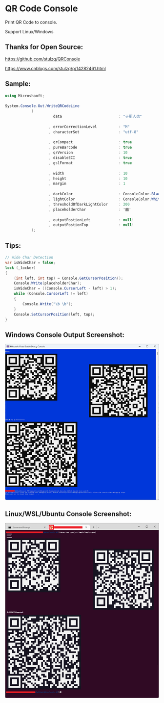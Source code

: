 ﻿# QR Code Console
Print QR Code to console.

Support Linux/Windows

## Thanks for Open Source:

https://github.com/stulzq/QRConsole

https://www.cnblogs.com/stulzq/p/14282461.html

## Sample:
```c#
using Microshaoft;

System.Console.Out.WriteQRCodeLine
            (
                      data                          : "于斯人也"             //待生成二维码原始数据

                    , errorCorrectionLevel          : "M"                   //二维码纠错级别
                    , characterSet                  : "utf-8"               //二维码字符集

                    , qrCompact                     : true                  //二维码是否压缩
                    , pureBarcode                   : true                  //是否纯条码
                    , qrVersion                     : 10                    //二维码版本
                    , disableECI                    : true                  //是否禁用ECI编码段
                    , gs1Format                     : true                  //是否GS1格式

                    , width                         : 10                    //二维码图像生成宽度
                    , height                        : 10                    //二维码图像生成高度
                    , margin                        : 1                     //二维码图像生成边缘空白宽高度

                    , darkColor                     : ConsoleColor.Black    //控制台二维码输出深颜色
                    , lightColor                    : ConsoleColor.White    //控制台二维码输出浅颜色
                    , thresholdOfDarkLightColor     : 200
                    , placeholderChar               : '囍'                  //控制台二维码输出占位符 同时支持窄宽字符: !@# ㊚㊛囍♀♂♂♀☿♁⚢⚣⚤⚥⚦⚧⚨

                    , outputPostionLeft             : null!                 //控制台二维码输出横向位置
                    , outputPostionTop              : null!                 //控制台二维码输出纵向位置
            );
```

## Tips:
```c#
// Wide Char Detection
var isWideChar = false;
lock (_locker)
{
    (int left, int top) = Console.GetCursorPosition();
    Console.Write(placeholderChar);
    isWideChar = ((Console.CursorLeft - left) > 1);
    while (Console.CursorLeft != left)
    {
        Console.Write("\b \b");
    }
    Console.SetCursorPosition(left, top);
}
```

## Windows Console Output Screenshot:
![sample](assets/Windows.png)

## Linux/WSL/Ubuntu Console Screenshot:
![sample](assets/WSL.Ubuntu.png)

